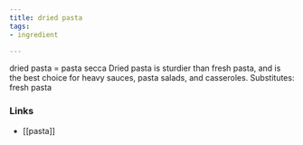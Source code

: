 ```yaml
---
title: dried pasta
tags:
- ingredient

---
```

dried pasta = pasta secca Dried pasta is sturdier than fresh pasta, and is the best choice for heavy sauces, pasta salads, and casseroles. Substitutes: fresh pasta

### Links

* [[pasta]]
